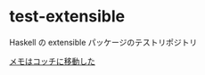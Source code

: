 # test-extensible

Haskell の extensible パッケージのテストリポジトリ

[メモはコッチに移動した](https://matsubara0507.github.io/test-extensible)
